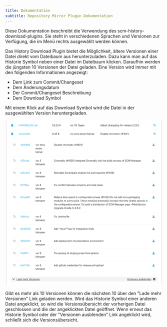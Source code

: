 ```yaml
---
title: Dokumentation
subtitle: Repository Mirror Plugin Dokumentation
---
```

Diese Dokumentation beschreibt die Verwendung des scm-history-download-plugins. Sie steht in verschiedenen Sprachen und Versionen zur Verfügung, die im Menü rechts ausgewählt werden können.

Das History Download Plugin bietet die Möglichkeit, ältere Versionen einer Datei direkt vom Dateibaum aus herunterzuladen.
Dazu kann man auf das Historie Symbol neben einer Datei im Dateibaum klicken.
Daraufhin werden die jüngsten 10 Versionen der Datei geladen.
Eine Version wird immer mit den folgenden Informationen angezeigt:

* Dem Link zum Commit/Changeset
* Dem Änderungsdatum
* Der Commit/Changeset Beschreibung
* Dem Download Symbol

Mit einem Klick auf das Download Symbol wird die Datei in der ausgewählten Version heruntergeladen.

![Dateibaum mit offener Versions Übersicht](assets/overview.png)

Gibt es mehr als 10 Versionen können die nächsten 10 über den "Lade mehr Versionen" Link geladen werden.
Wird das Historie Symbol einer anderen Datei angeklickt, 
so wird die Versionsübersicht der vorherigen Datei geschlossen und die der angeklickten Datei geöffnet.
Wenn erneut das Historie Symbol oder der "Versionen ausblenden" Link angeklickt wird, 
schließt sich die Versionsübersicht.
